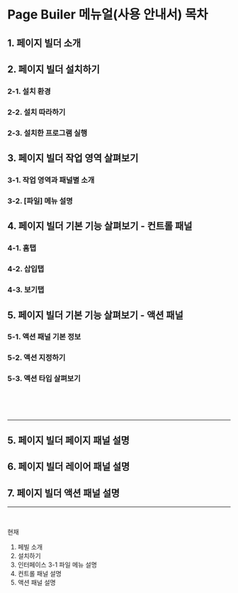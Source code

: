 # Page Builer 메뉴얼(사용 안내서) 목차


## 1. 페이지 빌더 소개

## 2. 페이지 빌더 설치하기

### 2-1. 설치 환경
### 2-2. 설치 따라하기
### 2-3. 설치한 프로그램 실행


## 3. 페이지 빌더 작업 영역 살펴보기

### 3-1. 작업 영역과 패널별 소개
### 3-2. [파일] 메뉴 설명

## 4. 페이지 빌더 기본 기능 살펴보기 - 컨트롤 패널

### 4-1. 홈탭 
### 4-2. 삽입탭 
### 4-3. 보기탭

## 5. 페이지 빌더 기본 기능 살펴보기 - 액션 패널

### 5-1. 액션 패널 기본 정보
### 5-2. 액션 지정하기
### 5-3. 액션 타입 살펴보기

<br>
<br>
<br>

------------------------------

## 5. 페이지 빌더 페이지 패널 설명
## 6. 페이지 빌더 레이어 패널 설명
## 7. 페이지 빌더 액션 패널 설명 




---------------------------------------

<br>

현재
1. 페빌 소개
2. 설치하기
3. 인터페이스
3-1 파일 메뉴 설명
4. 컨트롤 패널 설명
5. 액션 패널 설명 